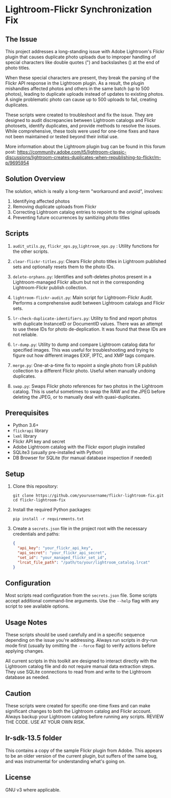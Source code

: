# Lightroom-Flickr Synchronization Fix

## The Issue

This project addresses a long-standing issue with Adobe Lightroom's Flickr plugin that causes duplicate photo uploads due to improper handling of special characters like double quotes (") and backslashes (\) at the end of photo titles.

When these special characters are present, they break the parsing of the Flickr API response in the Lightroom plugin. As a result, the plugin mishandles affected photos and others in the same batch (up to 500 photos), leading to duplicate uploads instead of updates to existing photos. A single problematic photo can cause up to 500 uploads to fail, creating duplicates.

These scripts were created to troubleshoot and fix the issue. They are designed to audit discrepancies between Lightroom catalogs and Flickr photosets, identify duplicates, and provide methods to resolve the issues. While comprehensive, these tools were used for one-time fixes and have not been maintained or tested beyond their initial use.

More information about the Lightroom plugin bug can be found in this forum post:
https://community.adobe.com/t5/lightroom-classic-discussions/lightroom-creates-duplicates-when-republishing-to-flickr/m-p/9695954

## Solution Overview

The solution, which is really a long-term "workaround and avoid", involves:

1. Identifying affected photos
2. Removing duplicate uploads from Flickr
3. Correcting Lightroom catalog entries to repoint to the original uploads
4. Preventing future occurrences by sanitizing photo titles

## Scripts

1. `audit_utils.py`, `flickr_ops.py`,`lightroom_ops.py` : Utility functions for the other scripts.

2. `clear-flickr-titles.py`: Clears Flickr photo titles in Lightroom published sets and optionally resets them to the photo IDs.

3. `delete-orphans.py`: Identifies and soft-deletes photos present in a Lightroom-managed Flickr album but not in the corresponding Lightroom-Flickr publish collection.

4. `lightroom-flickr-audit.py`: Main script for Lightroom-Flickr Audit. Performs a comprehensive audit between Lightroom catalogs and Flickr sets.

5. `lr-check-duplicate-identifiers.py`: Utility to find and report photos with duplicate InstanceID or DocumentID values. There was an attempt to use these IDs for photo de-deplication. It was found that these IDs are not reliable.

6. `lr-dump.py`: Utility to dump and compare Lightroom catalog data for specified images. This was useful for troubleshooting and trying to figure out how different images EXIF, IPTC, and XMP tags compare.

7. `merge.py`: One-at-a-time fix to repoint a single photo from LR publish collection to a different Flickr photo. Useful when manually undoing duplicates.

8. `swap.py`: Swaps Flickr photo references for two photos in the Lightroom catalog. This is useful sometimes to swap the RAW and the JPEG before deleting the JPEG, or to manually deal with quasi-duplicates.

## Prerequisites

- Python 3.6+
- `flickrapi` library
- `lxml` library
- Flickr API key and secret
- Adobe Lightroom catalog with the Flickr export plugin installed
- SQLite3 (usually pre-installed with Python)
- DB Browser for SQLite (for manual database inspection if needed)

## Setup

1. Clone this repository:
   ```
   git clone https://github.com/yourusername/flickr-lightroom-fix.git
   cd flickr-lightroom-fix
   ```

2. Install the required Python packages:
   ```
   pip install -r requirements.txt
   ```

3. Create a `secrets.json` file in the project root with the necessary credentials and paths:
   ```json
   {
     "api_key": "your_flickr_api_key",
     "api_secret": "your_flickr_api_secret",
     "set_id": "your_managed_flickr_set_id",
     "lrcat_file_path": "/path/to/your/lightroom_catalog.lrcat"
   }
   ```

## Configuration

Most scripts read configuration from the `secrets.json` file. Some scripts accept additional command-line arguments. Use the `--help` flag with any script to see available options.

## Usage Notes

These scripts should be used carefully and in a specific sequence depending on the issue you're addressing. Always run scripts in dry-run mode first (usually by omitting the `--force` flag) to verify actions before applying changes.

All current scripts in this toolkit are designed to interact directly with the Lightroom catalog file and do not require manual data extraction steps. They use SQLite connections to read from and write to the Lightroom database as needed.

## Caution

These scripts were created for specific one-time fixes and can make significant changes to both the Lightroom catalog and Flickr account. Always backup your Lightroom catalog before running any scripts. REVIEW THE CODE. USE AT YOUR OWN RISK.

## lr-sdk-13.5 folder

This contains a copy of the sample Flickr plugin from Adobe. This appears to be an older version of the current plugin, but suffers of the same bug, and was instrumental for understanding what's going on.

## License

GNU v3 where applicable.